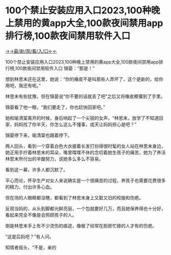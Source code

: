 # 100个禁止安装应用入口2023,100种晚上禁用的黄app大全,100款夜间禁用app排行榜,100款夜间禁用软件入口

<a href="https://2ndjcj11.kesang6to.com?https://github.com">→→最/新/观/看/入/口←←</a>

100个禁止安装应用入口2023,100种晚上禁用的黄app大全,100款夜间禁用app排行榜,100款夜间禁用软件入口
锦晏：“那是！”

想到林思末还在这里，她说：“你的橡皮不是叫那些人弄坏了，这个是新的，给你用吧，我还有呢。”

林思末有些犹豫，但在锦晏说“你不要的话就丢了吧”之后又将橡皮檫攥到了手里。

锦晏看了他一眼，“我们要走了，你也赶快回家吧。”

她和喻清棠离开的时候，身后响起了一个尖锐的女声，“林思末，放学了不知道回家，妈妈找了你半天，你怎么这么不懂事，成天让妈妈担心是吧？”

锦晏停下来，喻清棠也跟着停下。

两人回头，看到一个穿着白色大衣披着长发打扮得很时髦的女人站在林思末身边，她正用手拧着林思末的耳朵，嘴里喋喋不休的念叨着她生孩子的痛苦，她为了养活林思末所付出的辛酸努力，说她多么多么不容易。

看到这一幕，许多人都沉默了。

平心而论，怀孕生产对女人来说确实是一个很痛苦的过程，养孩子也需要花费很多的精力，付出许多心血。

但在场的人眼睛都没瞎，都看到了林思末身上又脏又旧的校服和伤疤。

反观当妈的，从头到脚都光鲜亮丽，一个包就要好几万，而且她保养得也十分好，看起来完全不像是会照顾孩子的人。

倒是林思末手上有不少烫伤的痕迹，像极了经常在厨房忙碌的人才有的伤疤。

“这是后妈吧？”有人问。

知情者摇头，“不是，亲的
